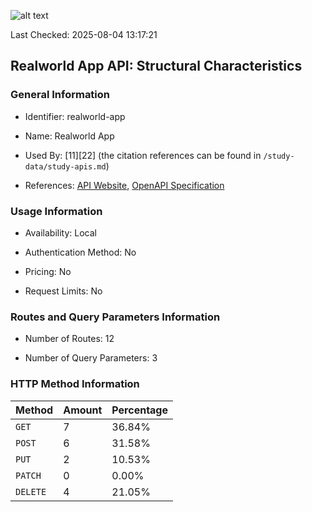 ![alt text](https://img.shields.io/badge/OpenAPI_Specification-Valid-green.svg)

Last Checked: 2025-08-04 13:17:21

## Realworld App API: Structural Characteristics

### General Information

- Identifier: realworld-app

- Name: Realworld App

- Used By: [11][22] (the citation references can be found in `/study-data/study-apis.md`)

- References: [API Website](https://github.com/lujakob/nestjs-realworld-example-app), [OpenAPI Specification](https://github.com/gothinkster/realworld/blob/main/api/openapi.yml)

### Usage Information

- Availability: Local

- Authentication Method: No

- Pricing: No

- Request Limits: No

### Routes and Query Parameters Information

- Number of Routes: 12

- Number of Query Parameters: 3

### HTTP Method Information

| Method | Amount | Percentage |
|--------|--------|------------|
| `GET` | 7 | 36.84% |
| `POST` | 6 | 31.58% |
| `PUT` | 2 | 10.53% |
| `PATCH` | 0 | 0.00% |
| `DELETE` | 4 | 21.05% |
